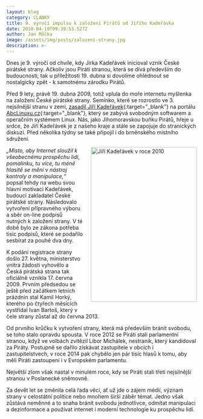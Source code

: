 ```yaml
---
layout: blog
category: CLANKY
title: 9. výročí impulsu k založení Pirátů od Jiřího Kadeřávka
date: 2018-04-19T09:39:53.527Z
author: Jan Můčka
image: /assets/img/posts/zalozeni-strany.jpg
description: >-
---
```


Dnes je 9. výročí od chvíle, kdy Jirka Kadeřávek inicioval vznik České pirátské strany. Ačkoliv jsou Piráti stranou, která se dívá především do budoucnosti, tak u příležitosti 19. dubna si dovolíme ohlédnout se nostalgicky zpět - k samotnému zárodku Pirátů.

Před 9 lety, právě 19. dubna 2009, totiž vplula do moře internetu myšlenka na založení České pirátské strany. Semínko, které se rozrostlo ve 3. nejsilnější stranu v zemi, [zasadil Jiří Kadeřávek](http://www.abclinuxu.cz/blog/BoodOk/2009/4/petice-pod-vznik-ceska-piratske-strany){:target="_blank"} na portálu [AbcLinuxu.cz](http://www.abclinuxu.cz){:target="_blank"}, který se zabývá svobodným softwarem a operačním systémem Linux. Nás, jako Jihomoravskou buňku Pirátů, hřeje u srdce, že Jiří Kadeřávek je z našeho kraje a stále se zapojuje do stranických diskuzí. Před několika týdny se také připojil i do brněnského místního sdružení.

<img alt="Jiří Kadeřávek v roce 2010" class="imgr" src="https://www.piratskelisty.cz/upload/thumbs/w600/2291.jpg" style="width: 280px; height: 409px; float: right; margin: 0 0 20px 20px;" title="Jiří Kadeřávek v roce 2010">

*„Místo, aby Internet sloužil k všeobecnému prospěchu lidí, pomalinku, tu více, tu méně hlasitě se mění v nástroj kontroly a manipulace,“* popsal tehdy na webu svou hlavní motivaci Kadeřávek, budoucí zakladatel České pirátské strany. Následovalo vytvoření přípravného výboru a sběr on-line podpisů nutných k založení strany. V té době bylo ze zákona potřeba tisíc podpisů, které se podařilo sesbírat za pouhé dva dny.

K podání registrace strany došlo 27. května, ministerstvo vnitra žádosti vyhovělo a Česká pirátská strana tak oficiálně vznikla 17. června 2009. Prvním předsedou se ještě před začátkem letních prázdnin stal Kamil Horký, kterého po čtyřech měsících vystřídal Ivan Bartoš, který v čele strany zůstal až do června 2013.

Od prvního krůčku k vytvoření strany, která má především bránit svobodu, se toho stalo opravdu spousta. V roce 2012 se Piráti stali parlamentní stranou, když ve volbách zvítězil Libor Michálek, nestraník, který kandidoval za Piráty. Postupně se dařilo získávat zastupitele v obcích i zastupitelstvech, v roce 2014 pak chybělo jen pár tisíc hlasů k tomu, aby měli Piráti zastoupení i v Evropském parlamentu.

Největší zlom však nastal v minulém roce, kdy se Piráti stali třetí nejsilnější stranou v Poslanecké sněmovně.

Za devět let se změnila celá řada věcí, ať už jde o zájem médií, význam strany v celostátní politice nebo mnohem širší záběr témat. Jedno však zůstává neměnné a to snaha bránit svobodu jednotlivce, odmítat manipulaci a dezinformace a používat internet i moderní technologie ku prospěchu lidí.
